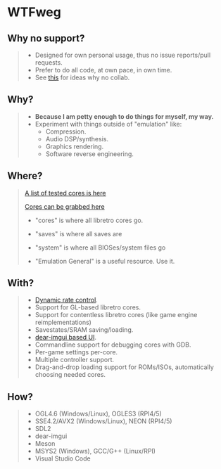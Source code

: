 # WTFweg

## Why no support?

> * Designed for own personal usage, thus no issue reports/pull requests.
> * Prefer to do all code, at own pace, in own time.
> * See [this](https://aarongiles.com/dreamm/docs/v30/#faq-opensource) for ideas why no collab.

## Why?

> * **Because I am petty enough to do things for myself, my way.**
> * Experiment with things outside of "emulation" like:
>   - Compression.
>   - Audio DSP/synthesis.
>   - Graphics rendering.
>   - Software reverse engineering.

## Where?

> [A list of tested cores is here](https://raw.githubusercontent.com/mudl0rd/WTFweg/master/cores.txt)
>
> [Cores can be grabbed here](http://buildbot.libretro.com/nightly/windows/x86_64/latest/)
> * "cores" is where all libretro cores go. 
> * "saves" is where all saves are
> * "system" is where all BIOSes/system files go
> 
> * "Emulation General" is a useful resource. Use it.

## With?

> * [Dynamic rate control](https://docs.libretro.com/development/cores/dynamic-rate-control/).
> * Support for GL-based libretro cores.
> * Support for contentless libretro cores (like game engine reimplementations)
> * Savestates/SRAM saving/loading.
> * [dear-imgui based UI](https://github.com/ocornut/imgui).
> * Commandline support for debugging cores with GDB.
> * Per-game settings per-core.
> * Multiple controller support.
> * Drag-and-drop loading support for ROMs/ISOs, automatically choosing needed cores.

## How?

> * OGL4.6 (Windows/Linux), OGLES3 (RPI4/5)
> * SSE4.2/AVX2 (Windows/Linux), NEON (RPI4/5)
> * SDL2
> * dear-imgui
> * Meson
> * MSYS2 (Windows), GCC/G++ (Linux/RPI)
> * Visual Studio Code
